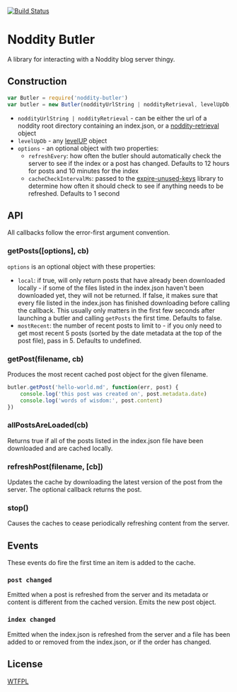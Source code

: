 [![Build Status](https://travis-ci.org/TehShrike/noddity-butler.svg)](https://travis-ci.org/TehShrike/noddity-butler)

Noddity Butler
=====

A library for interacting with a Noddity blog server thingy.

## Construction

```js
var Butler = require('noddity-butler')
var butler = new Butler(noddityUrlString | noddityRetrieval, levelUpDb, [options])
```

- `noddityUrlString | noddityRetrieval` - can be either the url of a noddity root directory containing an index.json, or a [noddity-retrieval](https://github.com/TehShrike/noddity-retrieval) object
- `levelUpDb` - any [levelUP](https://github.com/rvagg/node-levelup) object
- `options` - an optional object with two properties:
	- `refreshEvery`: how often the butler should automatically check the server to see if the index or a post has changed.  Defaults to 12 hours for posts and 10 minutes for the index
	- `cacheCheckIntervalMs`: passed to the [expire-unused-keys](https://www.npmjs.com/package/expire-unused-keys) library to determine how often it should check to see if anything needs to be refreshed.  Defaults to 1 second

## API

All callbacks follow the error-first argument convention.

### getPosts([options], cb)

`options` is an optional object with these properties:

- `local`: if true, will only return posts that have already been downloaded locally - if some of the files listed in the index.json haven't been downloaded yet, they will not be returned.  If false, it makes sure that every file listed in the index.json has finished downloading before calling the callback.  This usually only matters in the first few seconds after launching a butler and calling `getPosts` the first time.  Defaults to false.
- `mostRecent`: the number of recent posts to limit to - if you only need to get most recent 5 posts (sorted by the date metadata at the top of the post file), pass in 5.  Defaults to undefined.

### getPost(filename, cb)

Produces the most recent cached post object for the given filename.

```js
butler.getPost('hello-world.md', function(err, post) {
	console.log('this post was created on', post.metadata.date)
	console.log('words of wisdom:', post.content)
})
```

### allPostsAreLoaded(cb)

Returns true if all of the posts listed in the index.json file have been downloaded and are cached locally.

### refreshPost(filename, [cb])

Updates the cache by downloading the latest version of the post from the server.  The optional callback returns the post.

### stop()

Causes the caches to cease periodically refreshing content from the server.

## Events

These events do fire the first time an item is added to the cache.

### `post changed`

Emitted when a post is refreshed from the server and its metadata or content is different from the cached version.  Emits the new post object.

### `index changed`

Emitted when the index.json is refreshed from the server and a file has been added to or removed from the index.json, or if the order has changed.


License
-------

[WTFPL](http://wtfpl2.com/)

